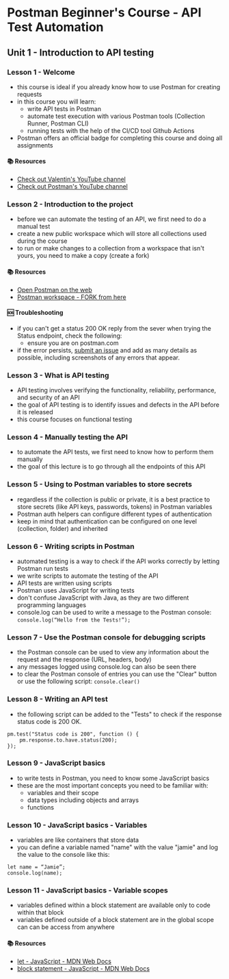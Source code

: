# Postman Beginner's Course - API Test Automation

## Unit 1 - Introduction to API testing

### Lesson 1 - Welcome

- this course is ideal if you already know how to use Postman for creating requests
- in this course you will learn:
    - write API tests in Postman
    - automate test execution with various Postman tools (Collection Runner, Postman CLI)
    - running tests with the help of the CI/CD tool Github Actions
- Postman offers an official badge for completing this course and doing all assignments

 #### 📚 Resources

 * [Check out Valentin's YouTube channel](https://www.youtube.com/@vdespa?sub_confirmation=1)
 * [Check out Postman's YouTube channel](https://www.youtube.com/@postman?sub_confirmation=1)


### Lesson 2 - Introduction to the project

- before we can automate the testing of an API, we first need to do a manual test
- create a new public workspace which will store all collections used during the course
- to run or make changes to a collection from a workspace that isn't yours, you need to make a copy (create a fork)

#### 📚 Resources

 * [Open Postman on the web](https://go.postman.co/build)
 * [Postman workspace - FORK from here](https://www.postman.com/valentins-team/workspace/test-automation-valentino-s-artisan-coffee-house-api/overview)

#### 🆘 Troubleshooting

- if you can't get a status 200 OK reply from the sever when trying the Status endpoint, check the following:
    - ensure you are on postman.com
- if the error persists, [submit an issue](https://github.com/vdespa/automation-with-postman-course/issues/new) and add as many details as possible, including screenshots of any errors that appear.


### Lesson 3 - What is API testing

- API testing involves verifying the functionality, reliability, performance, and security of an API
- the goal of API testing is to identify issues and defects in the API before it is released
- this course focuses on functional testing


### Lesson 4 - Manually testing the API

- to automate the API tests, we first need to know how to perform them manually
- the goal of this lecture is to go through all the endpoints of this API


### Lesson 5 - Using to Postman variables to store secrets

- regardless if the collection is public or private, it is a best practice to store secrets (like API keys, passwords, tokens) in Postman variables
- Postman auth helpers can configure different types of authentication
- keep in mind that authentication can be configured on one level (collection, folder) and inherited


### Lesson 6 - Writing scripts in Postman

- automated testing is a way to check if the API works correctly by letting Postman run tests
- we write scripts to automate the testing of the API
- API tests are written using scripts
- Postman uses JavaScript for writing tests
- don't confuse JavaScript with Java, as they are two different programming languages
- console.log can be used to write a message to the Postman console: `console.log(“Hello from the Tests!”);`


### Lesson 7 - Use the Postman console for debugging scripts

- the Postman console can be used to view any information about the request and the response (URL, headers, body)
- any messages logged using console.log can also be seen there
- to clear the Postman console of entries you can use the "Clear" button or use the following script: `console.clear()`


### Lesson 8 - Writing an API test

- the following script can be added to the "Tests" to check if the response status code is 200 OK.

```
pm.test("Status code is 200", function () {
    pm.response.to.have.status(200);
});
```

### Lesson 9 - JavaScript basics

- to write tests in Postman, you need to know some JavaScript basics
- these are the most important concepts you need to be familiar with:
    -  variables and their scope
    -  data types including objects and arrays
    -  functions

### Lesson 10 - JavaScript basics - Variables

- variables are like containers that store data
- you can define a variable named "name" with the value "jamie" and log the value to the console like this:

```
let name = “Jamie”;
console.log(name);
```

### Lesson 11 - JavaScript basics - Variable scopes

- variables defined within a block statement are available only to code within that block
- variables defined outside of a block statement are in the global scope can can be access from anywhere

#### 📚 Resources

 * [let - JavaScript - MDN Web Docs](https://developer.mozilla.org/en-US/docs/Web/JavaScript/Reference/Statements/let)
 * [block statement - JavaScript - MDN Web Docs](https://developer.mozilla.org/en-US/docs/Web/JavaScript/Reference/Statements/block)
